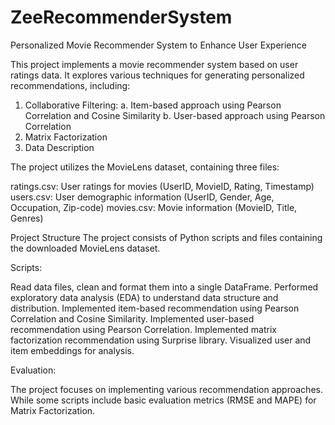 # ZeeRecommenderSystem
Personalized Movie Recommender System to Enhance User Experience

This project implements a movie recommender system based on user ratings data. It explores various techniques for generating personalized recommendations, including:

1. Collaborative Filtering:
  a. Item-based approach using Pearson Correlation and Cosine Similarity
  b. User-based approach using Pearson Correlation
2. Matrix Factorization
3. Data Description

The project utilizes the MovieLens dataset, containing three files:

  ratings.csv: User ratings for movies (UserID, MovieID, Rating, Timestamp)
  users.csv: User demographic information (UserID, Gender, Age, Occupation, Zip-code)
  movies.csv: Movie information (MovieID, Title, Genres)
  
Project Structure
The project consists of Python scripts and files containing the downloaded MovieLens dataset.

Scripts:

Read data files, clean and format them into a single DataFrame.
Performed exploratory data analysis (EDA) to understand data structure and distribution.
Implemented item-based recommendation using Pearson Correlation and Cosine Similarity.
Implemented user-based recommendation using Pearson Correlation.
Implemented matrix factorization recommendation using Surprise library.
Visualized user and item embeddings for analysis.

Evaluation:

The project focuses on implementing various recommendation approaches. While some scripts include basic evaluation metrics (RMSE and MAPE) for Matrix Factorization.

